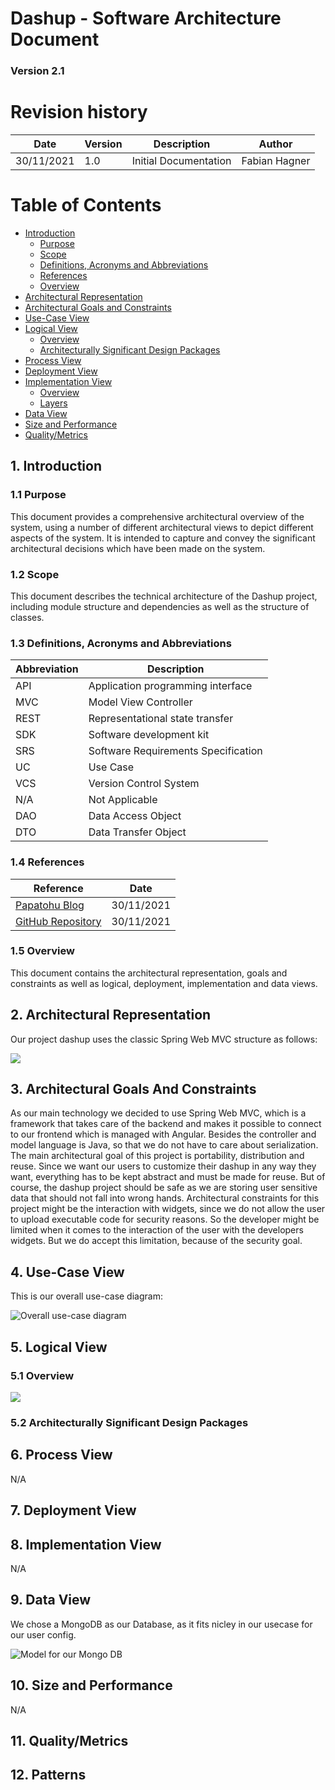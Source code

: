 # Dashup - Software Architecture Document

### Version 2.1

# Revision history

| Date       | Version | Description                                          | Author           |
|------------|---------|------------------------------------------------------|------------------|
| 30/11/2021 | 1.0     | Initial Documentation                                | Fabian Hagner    |


# Table of Contents
- [Introduction](#1-introduction)
    - [Purpose](#11-purpose)
    - [Scope](#12-scope)
    - [Definitions, Acronyms and Abbreviations](#13-definitions-acronyms-and-abbreviations)
    - [References](#14-references)
    - [Overview](#15-overview)
- [Architectural Representation](#2-architectural-representation)
- [Architectural Goals and Constraints](#3-architectural-goals-and-constraints)
- [Use-Case View](#4-use-case-view)
- [Logical View](#5-logical-view)
    - [Overview](#51-overview)
    - [Architecturally Significant Design Packages](#52-architecturally-significant-design-packages)
- [Process View](#6-process-view)
- [Deployment View](#7-deployment-view)
- [Implementation View](#8-implementation-view)
    - [Overview](#81-overview)
    - [Layers](#82-layers)
- [Data View](#9-data-view)
- [Size and Performance](#10-size-and-performance)
- [Quality/Metrics](#11-qualitymetrics)

## 1. Introduction

### 1.1 Purpose

This document provides a comprehensive architectural overview of the system, using a number of different architectural 
views to depict different aspects of the system. It is intended to capture and convey the significant architectural 
decisions which have been made on the system.

### 1.2 Scope

This document describes the technical architecture of the Dashup project, including module structure and dependencies as 
well as the structure of classes.

### 1.3 Definitions, Acronyms and Abbreviations

| Abbreviation | Description                            |
| ------------ | -------------------------------------- |
| API          | Application programming interface      |
| MVC          | Model View Controller                  |
| REST         | Representational state transfer        |
| SDK          | Software development kit               |
| SRS          | Software Requirements Specification    |
| UC           | Use Case                               |
| VCS          | Version Control System                 |
| N/A          | Not Applicable                         |
| DAO          | Data Access Object                     |
| DTO          | Data Transfer Object                   |

### 1.4 References

| Reference                                                                             | Date       |
|---------------------------------------------------------------------------------------|------------|
| <a href="https://papatohu.wordpress.com">Papatohu Blog</a>                            | 30/11/2021 |
| <a href="https://github.com/papatohu">GitHub Repository</a>                           | 30/11/2021 |


### 1.5 Overview

This document contains the architectural representation, goals and constraints as well as logical, deployment, 
implementation and data views.

## 2. Architectural Representation

Our project dashup uses the classic Spring Web MVC structure as follows:

<img src="./image.png" />

## 3. Architectural Goals And Constraints

As our main technology we decided to use Spring Web MVC, which is a framework that takes care of the backend and makes it possible to connect to our frontend which is managed with Angular. 
Besides the controller and model language is Java, so that we do not have to care about 
serialization.
The main architectural goal of this project is portability, distribution and reuse. Since we want our users to customize 
their dashup in any way they want, everything has to be kept abstract and must be made for reuse. 
But of course, the dashup project should be safe as we are storing user sensitive data that should not fall into wrong 
hands.
Architectural constraints for this project might be the interaction with widgets, since we do not allow the user to 
upload executable code for security reasons. So the developer might be limited when it comes to the interaction of the 
user with the developers widgets. But we do accept this limitation, because of the security goal. 

## 4. Use-Case View

This is our overall use-case diagram:

<img src="../usecase/UseCase.drawio.png" alt="Overall use-case diagram" />

## 5. Logical View

### 5.1 Overview

<img src="./UML_Angular.svg"/>

### 5.2 Architecturally Significant Design Packages



## 6. Process View

N/A

## 7. Deployment View


## 8. Implementation View

N/A

## 9. Data View
We chose a MongoDB as our Database, as it fits nicley in our usecase for our user config.

<img src="../dbview/Data View.drawio.png" alt="Model for our Mongo DB" />


## 10. Size and Performance

N/A

## 11. Quality/Metrics



## 12. Patterns

